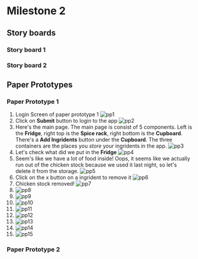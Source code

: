 # Milestone 2

## Story boards

### Story board 1

### Story board 2

## Paper Prototypes

### Paper Prototype 1

1. Login Screen of paper prototype 1
![pp1](https://github.com/ReventonC/COGS121Project/blob/master/paperPrototypes/paperPrototype_1%20(1).jpg)
1. Click on __Submit__ button to login to the app
![pp2](https://github.com/ReventonC/COGS121Project/blob/master/paperPrototypes/paperPrototype_1%20(2).jpg)
1. Here's the main page. The main page is consist of 5 components. Left is the __Fridge__, right top is the __Spice rack__, right bottom is the __Cupboard__. There's a __Add Ingridents__ button under the __Cupboard__. The three containers are the places you _store_ your ingridents in the app.
![pp3](https://github.com/ReventonC/COGS121Project/blob/master/paperPrototypes/paperPrototype_1%20(3).jpg)
1. Let's check what did we put in the __Fridge__
![pp4](https://github.com/ReventonC/COGS121Project/blob/master/paperPrototypes/paperPrototype_1%20(4).jpg)
1. Seem's like we have a lot of food inside! Oops, it seems like we actually run out of the chicken stock because we used it last night, so let's delete it from the storage.
![pp5](https://github.com/ReventonC/COGS121Project/blob/master/paperPrototypes/paperPrototype_1%20(5).jpg)
1. Click on the x button on a ingrident to remove it
![pp6](https://github.com/ReventonC/COGS121Project/blob/master/paperPrototypes/paperPrototype_1%20(6).jpg)
1. Chicken stock removed!
![pp7](https://github.com/ReventonC/COGS121Project/blob/master/paperPrototypes/paperPrototype_1%20(7).jpg)
1. ![pp8](https://github.com/ReventonC/COGS121Project/blob/master/paperPrototypes/paperPrototype_1%20(8).jpg)
1. ![pp9](https://github.com/ReventonC/COGS121Project/blob/master/paperPrototypes/paperPrototype_1%20(9).jpg)
1. ![pp10](https://github.com/ReventonC/COGS121Project/blob/master/paperPrototypes/paperPrototype_1%20(10).jpg)
1. ![pp11](https://github.com/ReventonC/COGS121Project/blob/master/paperPrototypes/paperPrototype_1%20(11).jpg)
1. ![pp12](https://github.com/ReventonC/COGS121Project/blob/master/paperPrototypes/paperPrototype_1%20(12).jpg)
1. ![pp13](https://github.com/ReventonC/COGS121Project/blob/master/paperPrototypes/paperPrototype_1%20(13).jpg)
1. ![pp14](https://github.com/ReventonC/COGS121Project/blob/master/paperPrototypes/paperPrototype_1%20(14).jpg)
1. ![pp15](https://github.com/ReventonC/COGS121Project/blob/master/paperPrototypes/paperPrototype_1%20(15).jpg)


### Paper Prototype 2
